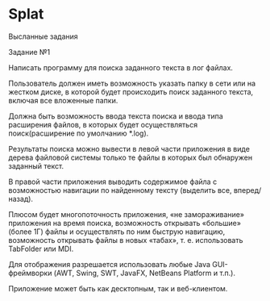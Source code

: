 # Splat
Высланные задания

Задание №1

Написать программу для поиска заданного текста в лог файлах.

Пользователь должен иметь возможность указать папку в сети или на жестком диске, в которой будет происходить поиск заданного текста, включая все вложенные папки.

Должна быть возможность ввода текста поиска и ввода типа расширения файлов, в которых будет осуществляться поиск(расширение по умолчанию *.log).

Результаты поиска можно вывести в левой части приложения в виде дерева файловой системы только те файлы в которых был обнаружен заданный текст.

В правой части приложения выводить содержимое файла с возможностью навигации по найденному тексту (выделить все, вперед/назад).

Плюсом будет многопоточность приложения, «не замораживание» приложения на время поиска, возможность открывать «большие» (более 1Г) файлы и осуществлять по ним быструю навигацию, возможность открывать файлы в новых «табах», т. е. использовать TabFolder или MDI.

Для отображения разрешается использовать любые Java GUI-фреймворки (AWT, Swing, SWT, JavaFX, NetBeans Platform и т.п.).

Приложение может быть как десктопным, так и веб-клиентом.

